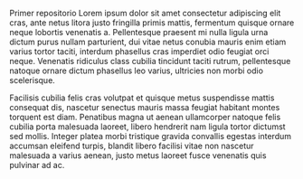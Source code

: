 Primer repositorio 
Lorem ipsum dolor sit amet consectetur adipiscing elit cras, ante netus litora justo fringilla primis mattis,
fermentum quisque ornare neque lobortis venenatis a. Pellentesque praesent mi nulla ligula urna dictum purus
nullam parturient, dui vitae netus conubia mauris enim etiam varius tortor taciti, interdum phasellus cras
imperdiet odio feugiat orci neque. Venenatis ridiculus class cubilia tincidunt taciti rutrum, pellentesque
natoque ornare dictum phasellus leo varius, ultricies non morbi odio scelerisque.

Facilisis cubilia felis cras volutpat et quisque metus suspendisse mattis consequat dis, nascetur senectus
mauris massa feugiat habitant montes torquent est diam. Penatibus magna ut aenean ullamcorper natoque
felis cubilia porta malesuada laoreet, libero hendrerit nam ligula tortor dictumst sed mollis. Integer platea
morbi tristique gravida convallis egestas interdum accumsan eleifend turpis, blandit libero facilisi vitae non
nascetur malesuada a varius aenean, justo metus laoreet fusce venenatis quis pulvinar ad ac.
